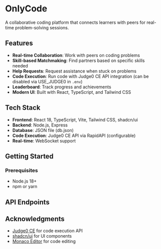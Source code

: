 # OnlyCode

A collaborative coding platform that connects learners with peers for real-time problem-solving sessions.

## Features

- **Real-time Collaboration**: Work with peers on coding problems
- **Skill-based Matchmaking**: Find partners based on specific skills needed
- **Help Requests**: Request assistance when stuck on problems
- **Code Execution**: Run code with Judge0 CE API integration (can be disabled via USE_JUDGE0 in `.env`)
- **Leaderboard**: Track progress and achievements
- **Modern UI**: Built with React, TypeScript, and Tailwind CSS

## Tech Stack

- **Frontend**: React 18, TypeScript, Vite, Tailwind CSS, shadcn/ui
- **Backend**: Node.js, Express
- **Database**: JSON file (db.json)
- **Code Execution**: Judge0 CE API via RapidAPI (configurable)
- **Real-time**: WebSocket support

## Getting Started

### Prerequisites

- Node.js 18+ 
- npm or yarn
## API Endpoints

## Acknowledgments

- [Judge0 CE](https://judge0.com/) for code execution API
- [shadcn/ui](https://ui.shadcn.com/) for UI components
- [Monaco Editor](https://microsoft.github.io/monaco-editor/) for code editing
